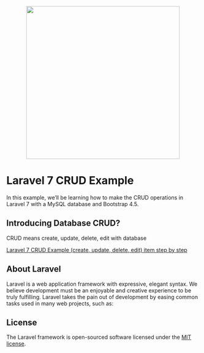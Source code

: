 <p align="center"><img src="https://res.cloudinary.com/dtfbvvkyp/image/upload/v1566331377/laravel-logolockup-cmyk-red.svg" width="400"></p>

<h1>Laravel 7 CRUD Example</h1>
In this example, we’ll be learning how to make the CRUD operations in Laravel 7 with a MySQL database and Bootstrap 4.5.

## Introducing Database CRUD?
CRUD means create, update, delete, edit with database 

<p><a href="https://www.phpicoder.com/post/laravel-7-crud-example-for-beginners" rel="nofollow">Laravel 7 CRUD Example (create, update, delete, edit) item step by step</a></p>

## About Laravel

Laravel is a web application framework with expressive, elegant syntax. We believe development must be an enjoyable and creative experience to be truly fulfilling. Laravel takes the pain out of development by easing common tasks used in many web projects, such as:

## License

The Laravel framework is open-sourced software licensed under the [MIT license](https://opensource.org/licenses/MIT).